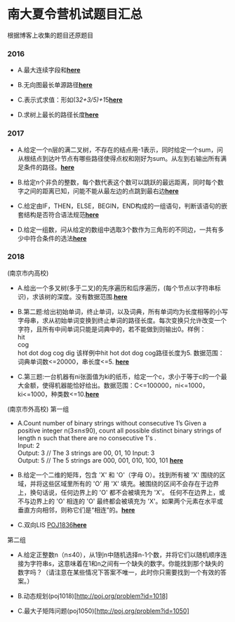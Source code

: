 # 南大夏令营机试题目汇总
根据博客上收集的题目还原题目

### 2016

- A.最大连续字段和<b>[here](https://github.com/SaulZhang/NJU-Summary-Vocation-Camp-OJ/blob/master/2016A.cpp)</b>

- B.无向图最长单源路径<b>[here](https://github.com/SaulZhang/NJU-Summary-Vocation-Camp-OJ/blob/master/2016B.cpp)</b>

- C.表示式求值：形如(3*2+3/5)+1*5<b>[here](https://github.com/SaulZhang/NJU-Summary-Vocation-Camp-OJ/blob/master/2016C.cpp)</b>

- D.求树上最长的路径长度<b>[here](https://github.com/SaulZhang/NJU-Summary-Vocation-Camp-OJ/blob/master/2016D.cpp)</b>

### 2017

- A.给定一个n层的满二叉树，不存在的结点用-1表示，同时给定一个sum，问从根结点到达叶节点有哪些路径使得点权和刚好为sum。从左到右输出所有满足条件的路径。<b>[here](https://github.com/SaulZhang/NJU-Summary-Vocation-Camp-OJ/blob/master/2017A.cpp)</b>

- B.给定n个非负的整数，每个数代表这个数可以跳跃的最远距离，同时每个数字之间的距离已知，问能不能从最左边的点跳到最右边<b>[here](https://github.com/SaulZhang/NJU-Summary-Vocation-Camp-OJ/blob/master/2017B.cpp)</b>

- C.给定由IF，THEN，ELSE，BEGIN，END构成的一组语句，判断该语句的嵌套结构是否符合语法规范<b>[here](https://github.com/SaulZhang/NJU-Summary-Vocation-Camp-OJ/blob/master/2017C.cpp)</b>

- D.给定一组数，问从给定的数组中选取3个数作为三角形的不同边，一共有多少中符合条件的选法<b>[here](https://github.com/SaulZhang/NJU-Summary-Vocation-Camp-OJ/blob/master/2017D.cpp)</b>

### 2018

(南京市内高校)
- A.给出一个多叉树(多于二叉)的先序遍历和后序遍历，(每个节点以字符串标识)，求该树的深度。没有数据范围.<b>[here](https://github.com/SaulZhang/NJU-Summary-Vocation-Camp-OJ/blob/master/2018-1-A.cpp)</b>

- B.第二题:给出初始单词，终止单词，以及词典，所有单词均为长度相等的小写字母串，求从初始单词变换到终止单词的路径长度。每次变换只允许改变一个字符，且所有中间单词只能是词典中的，若不能做到则输出0。样例：<br>
  hit<br>
  cog<br>
  hot dot dog cog dig
该样例中hit hot dot dog cog路径长度为5.
数据范围：词典单词数<=20000，串长度<=5.
<b>[here](https://github.com/SaulZhang/NJU-Summary-Vocation-Camp-OJ/blob/master/2018-1-B.cpp)</b>
- C.第三题:一台机器有ni张面值为ki的纸币，给定一个c，求小于等于c的一个最大金额，使得机器能恰好给出。数据范围：C<=100000，ni<=1000，ki<=1000，种类数<=10.<b>[here](https://github.com/SaulZhang/NJU-Summary-Vocation-Camp-OJ/blob/master/2018-1-C.cpp)</b>

(南京市外高校)
第一组
- A.Count number of binary strings without consecutive 1’s Given a positive integer n(3≤n≤90), count all possible distinct binary strings of length n such that there are no consecutive 1's .  
  Input:  2 <br>
  Output: 3 // The 3 strings are 00, 01, 10 
  Input:  3 <br>
  Output: 5 // The 5 strings are 000, 001, 010, 100, 101
<b>[here](https://github.com/SaulZhang/NJU-Summary-Vocation-Camp-OJ/blob/master/2018-2-A.cpp)</b>

- B.给定一个二维的矩阵，包含 'X' 和 'O'（字母 O）。找到所有被 'X' 围绕的区域，并将这些区域里所有的 'O' 用 'X' 填充。被围绕的区间不会存在于边界上，换句话说，任何边界上的 'O' 都不会被填充为 'X'。 任何不在边界上，或不与边界上的 'O' 相连的 'O' 最终都会被填充为 'X'。如果两个元素在水平或垂直方向相邻，则称它们是“相连”的。<b>[here](https://github.com/SaulZhang/NJU-Summary-Vocation-Camp-OJ/blob/master/2018-2-B.cpp)</b>

- C.双向LIS [POJ1836](http://poj.org/problem?id=1836)<b>[here](https://github.com/SaulZhang/NJU-Summary-Vocation-Camp-OJ/blob/master/2018-2-C.cpp)</b>

第二组

- A.给定正整数n（n≤40），从1到n中随机选择n-1个数，并将它们以随机顺序连接为字符串s，这意味着在1和n之间有一个缺失的数字。你能找到那个缺失的数字吗？（请注意在某些情况下答案不唯一，此时你只需要找到一个有效的答案。）

- B.动态规划(poj1018)[http://poj.org/problem?id=1018]

- C.最大子矩阵问题(poj1050)[http://poj.org/problem?id=1050]
